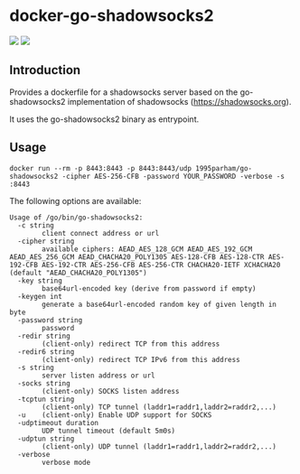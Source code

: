 # docker-go-shadowsocks2
[![](https://images.microbadger.com/badges/image/1995parham/go-shadowsocks2.svg)](https://microbadger.com/images/1995parham/go-shadowsocks2 "Get your own image badge on microbadger.com")
[![](https://images.microbadger.com/badges/version/1995parham/go-shadowsocks2.svg)](https://microbadger.com/images/1995parham/go-shadowsocks2 "Get your own version badge on microbadger.com")

## Introduction
Provides a dockerfile for a shadowsocks server based on the go-shadowsocks2 implementation of shadowsocks (https://shadowsocks.org).

It uses the go-shadowsocks2 binary as entrypoint.

## Usage

```
docker run --rm -p 8443:8443 -p 8443:8443/udp 1995parham/go-shadowsocks2 -cipher AES-256-CFB -password YOUR_PASSWORD -verbose -s :8443
```

The following options are available:

```
Usage of /go/bin/go-shadowsocks2:
  -c string
    	client connect address or url
  -cipher string
    	available ciphers: AEAD_AES_128_GCM AEAD_AES_192_GCM AEAD_AES_256_GCM AEAD_CHACHA20_POLY1305 AES-128-CFB AES-128-CTR AES-192-CFB AES-192-CTR AES-256-CFB AES-256-CTR CHACHA20-IETF XCHACHA20 (default "AEAD_CHACHA20_POLY1305")
  -key string
    	base64url-encoded key (derive from password if empty)
  -keygen int
    	generate a base64url-encoded random key of given length in byte
  -password string
    	password
  -redir string
    	(client-only) redirect TCP from this address
  -redir6 string
    	(client-only) redirect TCP IPv6 from this address
  -s string
    	server listen address or url
  -socks string
    	(client-only) SOCKS listen address
  -tcptun string
    	(client-only) TCP tunnel (laddr1=raddr1,laddr2=raddr2,...)
  -u	(client-only) Enable UDP support for SOCKS
  -udptimeout duration
    	UDP tunnel timeout (default 5m0s)
  -udptun string
    	(client-only) UDP tunnel (laddr1=raddr1,laddr2=raddr2,...)
  -verbose
    	verbose mode
```

